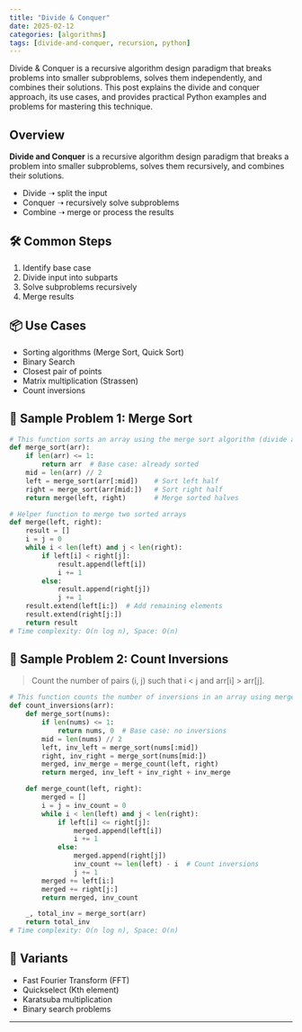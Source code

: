 ```yaml
---
title: "Divide & Conquer"
date: 2025-02-12
categories: [algorithms]
tags: [divide-and-conquer, recursion, python]
---
```


Divide & Conquer is a recursive algorithm design paradigm that breaks problems into smaller subproblems, solves them independently, and combines their solutions. This post explains the divide and conquer approach, its use cases, and provides practical Python examples and problems for mastering this technique.

## Overview

**Divide and Conquer** is a recursive algorithm design paradigm that breaks a problem into smaller subproblems, solves them recursively, and combines their solutions.

- Divide ➝ split the input
- Conquer ➝ recursively solve subproblems
- Combine ➝ merge or process the results

## 🛠️ Common Steps

1. Identify base case
2. Divide input into subparts
3. Solve subproblems recursively
4. Merge results

## 📦 Use Cases

- Sorting algorithms (Merge Sort, Quick Sort)
- Binary Search
- Closest pair of points
- Matrix multiplication (Strassen)
- Count inversions

## 📘 Sample Problem 1: Merge Sort

```python
# This function sorts an array using the merge sort algorithm (divide and conquer).
def merge_sort(arr):
    if len(arr) <= 1:
        return arr  # Base case: already sorted
    mid = len(arr) // 2
    left = merge_sort(arr[:mid])    # Sort left half
    right = merge_sort(arr[mid:])   # Sort right half
    return merge(left, right)       # Merge sorted halves

# Helper function to merge two sorted arrays
def merge(left, right):
    result = []
    i = j = 0
    while i < len(left) and j < len(right):
        if left[i] < right[j]:
            result.append(left[i])
            i += 1
        else:
            result.append(right[j])
            j += 1
    result.extend(left[i:])  # Add remaining elements
    result.extend(right[j:])
    return result
# Time complexity: O(n log n), Space: O(n)
```

## 📘 Sample Problem 2: Count Inversions

> Count the number of pairs (i, j) such that i < j and arr[i] > arr[j].

```python
# This function counts the number of inversions in an array using merge sort.
def count_inversions(arr):
    def merge_sort(nums):
        if len(nums) <= 1:
            return nums, 0  # Base case: no inversions
        mid = len(nums) // 2
        left, inv_left = merge_sort(nums[:mid])
        right, inv_right = merge_sort(nums[mid:])
        merged, inv_merge = merge_count(left, right)
        return merged, inv_left + inv_right + inv_merge

    def merge_count(left, right):
        merged = []
        i = j = inv_count = 0
        while i < len(left) and j < len(right):
            if left[i] <= right[j]:
                merged.append(left[i])
                i += 1
            else:
                merged.append(right[j])
                inv_count += len(left) - i  # Count inversions
                j += 1
        merged += left[i:]
        merged += right[j:]
        return merged, inv_count

    _, total_inv = merge_sort(arr)
    return total_inv
# Time complexity: O(n log n), Space: O(n)
```

## 🔁 Variants

- Fast Fourier Transform (FFT)
- Quickselect (Kth element)
- Karatsuba multiplication
- Binary search problems

---

